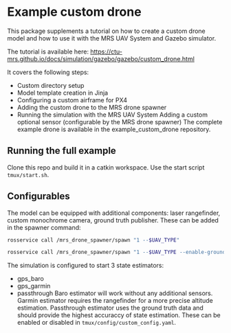 # Example custom drone
This package supplements a tutorial on how to create a custom drone model and how to use it with the MRS UAV System and Gazebo simulator.

The tutorial is available here:
https://ctu-mrs.github.io/docs/simulation/gazebo/gazebo/custom_drone.html

It covers the following steps:

- Custom directory setup
- Model template creation in Jinja
- Configuring a custom airframe for PX4
- Adding the custom drone to the MRS drone spawner
- Running the simulation with the MRS UAV System
Adding a custom optional sensor (configurable by the MRS drone spawner) The complete example drone is available in the example_custom_drone repository.

## Running the full example
Clone this repo and build it in a catkin workspace. Use the start script `tmux/start.sh`.

## Configurables
The model can be equipped with additional components: laser rangefinder, custom monochrome camera, ground truth publisher.
These can be added in the spawner command:
```bash
rosservice call /mrs_drone_spawner/spawn "1 --$UAV_TYPE"
```
```bash
rosservice call /mrs_drone_spawner/spawn "1 --$UAV_TYPE --enable-ground-truth --enable-rangefinder --enable-custom-monochrome-camera"
```
The simulation is configured to start 3 state estimators:
- gps_baro
- gps_garmin
- passthrough
Baro estimator will work without any additional sensors. Garmin estimator requires the rangefinder for a more precise altitude estimation. Passthrough estimator uses the ground truth data and should provide the highest accuraccy of state estimation. These can be enabled or disabled in `tmux/config/custom_config.yaml`.
